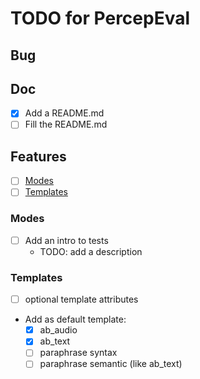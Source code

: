 # TODO for PercepEval #

## Bug ##

## Doc ##

* [x] Add a README.md
* [ ] Fill the README.md

## Features ##

* [ ] [Modes](#Modes)
* [ ] [Templates](#templates)

### Modes ###

* [ ] Add an intro to tests
  * TODO: add a description

### Templates ###

* [ ] optional template attributes
* Add as default template:
  * [x] ab_audio
  * [x] ab_text
  * [ ] paraphrase syntax
  * [ ] paraphrase semantic (like ab_text)
